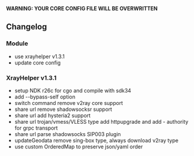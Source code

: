 **WARNING: YOUR CORE CONFIG FILE WILL BE OVERWRITTEN**
## Changelog
### Module
- use xrayhelper v1.3.1
- update core config

### XrayHelper v1.3.1
- setup NDK r26c for cgo and compile with sdk34
- add --bypass-self option
- switch command remove v2ray core support
- share url remove shadowsocksr support
- share url add hysteria2 support
- share url trojan/vmess/VLESS type add httpupgrade and add - authority for grpc transport
- share url parse shadowsocks SIP003 plugin
- updateGeodata remove sing-box type, always download v2ray type
- use custom OrderedMap to preserve json/yaml order
